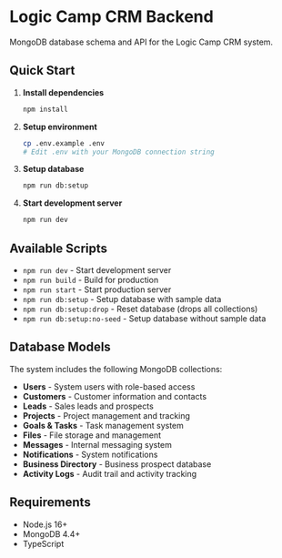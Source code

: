 # Logic Camp CRM Backend

MongoDB database schema and API for the Logic Camp CRM system.

## Quick Start

1. **Install dependencies**
   ```bash
   npm install
   ```

2. **Setup environment**
   ```bash
   cp .env.example .env
   # Edit .env with your MongoDB connection string
   ```

3. **Setup database**
   ```bash
   npm run db:setup
   ```

4. **Start development server**
   ```bash
   npm run dev
   ```

## Available Scripts

- `npm run dev` - Start development server
- `npm run build` - Build for production
- `npm run start` - Start production server
- `npm run db:setup` - Setup database with sample data
- `npm run db:setup:drop` - Reset database (drops all collections)
- `npm run db:setup:no-seed` - Setup database without sample data

## Database Models

The system includes the following MongoDB collections:

- **Users** - System users with role-based access
- **Customers** - Customer information and contacts  
- **Leads** - Sales leads and prospects
- **Projects** - Project management and tracking
- **Goals & Tasks** - Task management system
- **Files** - File storage and management
- **Messages** - Internal messaging system
- **Notifications** - System notifications
- **Business Directory** - Business prospect database
- **Activity Logs** - Audit trail and activity tracking

## Requirements

- Node.js 16+
- MongoDB 4.4+
- TypeScript
